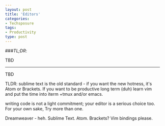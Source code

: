 ```yaml
---
layout: post
title: 'Editors'
categories:
- Techsposure
tags:
- Productivity
type: post
---
```


###*TL;DR*:

TBD

---

TBD


TLDR: sublime text is the old standard - if you want the new hotness, it's Atom or Brackets. If you want to be productive long term (duh) learn vim and put the time into iterm +tmux and/or emacs.

writing code is not a light commitment; your editor is a serious choice too. For your own sake, Try more than one.

Dreamweaver - heh.
Sublime Text.
Atom.
Brackets?
Vim bindings please.

